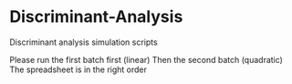 # Discriminant-Analysis
Discriminant analysis simulation scripts

Please run the first batch first (linear)
Then the second batch (quadratic)
The spreadsheet is in the right order
